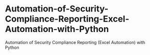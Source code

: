 # Automation-of-Security-Compliance-Reporting-Excel-Automation-with-Python
Automation of Security Compliance Reporting (Excel Automation) with Python
